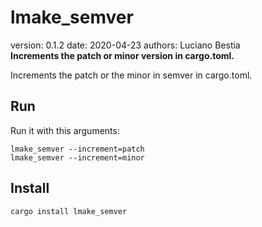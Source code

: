 # lmake_semver  

[comment]: # (lmake_readme cargo.toml data start)
version: 0.1.2  date: 2020-04-23 authors: Luciano Bestia  
**Increments the patch or minor version in cargo.toml.**

[comment]: # (lmake_readme cargo.toml data end)

Increments the patch or the minor in semver in cargo.toml.  

## Run

Run it with this arguments:  

`lmake_semver --increment=patch`  
`lmake_semver --increment=minor`  

## Install

`cargo install lmake_semver`  